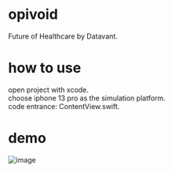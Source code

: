 # opivoid
Future of Healthcare by Datavant. 
# how to use
open project with xcode.    
choose iphone 13 pro as the simulation platform.    
code entrance: ContentView.swift.    

# demo
![image](https://github.com/yuyangwang666/opivoid/blob/main/demo.gif)
